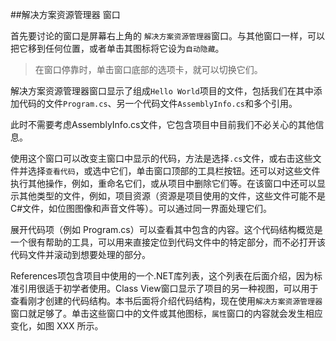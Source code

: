 ##解决方案资源管理器 窗口

首先要讨论的窗口是屏幕右上角的 ` 解决方案资源管理器 `窗口。与其他窗口一样，可以把它移到任何位置，或者单击其图标将它设为`自动隐藏`。

>在窗口停靠时，单击窗口底部的选项卡，就可以切换它们。

解决方案资源管理器窗口显示了组成` Hello World `项目的文件，包括我们在其中添加代码的文件` Program.cs `、另一个代码文件` AssemblyInfo.cs `和多个引用。

此时不需要考虑AssemblyInfo.cs文件，它包含项目中目前我们不必关心的其他信息。

使用这个窗口可以改变主窗口中显示的代码，方法是选择` .cs `文件，或右击这些文件并选择` 查看代码 `，或选中它们，单击窗口顶部的工具栏按钮。还可以对这些文件执行其他操作，例如，重命名它们，或从项目中删除它们等。在该窗口中还可以显示其他类型的文件，例如，项目资源（资源是项目使用的文件，这些文件可能不是C#文件，如位图图像和声音文件等）。可以通过同一界面处理它们。

展开代码项（例如 Program.cs）可以查看其中包含的内容。这个代码结构概览是一个很有帮助的工具，可以用来直接定位到代码文件中的特定部分，而不必打开该代码文件并滚动到想要处理的部分。

References项包含项目中使用的一个.NET库列表，这个列表在后面介绍，因为标准引用很适于初学者使用。Class View窗口显示了项目的另一种视图，可以用于查看刚才创建的代码结构。本书后面将介绍代码结构，现在使用` 解决方案资源管理器 `窗口就足够了。单击这些窗口中的文件或其他图标，` 属性 `窗口的内容就会发生相应变化，如图 XXX 所示。

